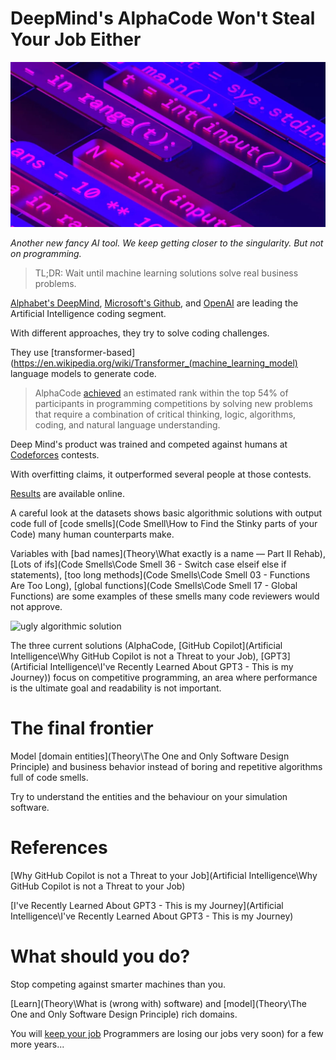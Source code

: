 # DeepMind's AlphaCode Won't Steal Your Job Either

![DeepMind's AlphaCode Won't Steal Your Job Either](alphacode.jpg)

*Another new fancy AI tool. We keep getting closer to the singularity. But not on programming.*

> TL;DR: Wait until machine learning solutions solve real business problems.

[Alphabet's DeepMind](https://deepmind.com/about), [Microsoft's Github](https://copilot.github.com/), and [OpenAI](https://openai.com/blog/gpt-3-apps/) are leading the Artificial Intelligence coding segment.

With different approaches, they try to solve coding challenges.

They use [transformer-based](https://en.wikipedia.org/wiki/Transformer_(machine_learning_model) language models to generate code.

> AlphaCode [achieved](https://deepmind.com/blog/article/Competitive-programming-with-AlphaCode) an estimated rank within the top 54% of participants in programming competitions by solving new problems that require a combination of critical thinking, logic, algorithms, coding, and natural language understanding.

Deep Mind's product was trained and competed against humans at [Codeforces](https://codeforces.com/) contests.

With overfitting claims, it outperformed several people at those contests.

[Results](https://github.com/deepmind/code_contests) are available online.

A careful look at the datasets shows basic algorithmic solutions with output code full of [code smells](Code Smell\How to Find the Stinky parts of your Code) many human counterparts make.

Variables with [bad names](Theory\What exactly is a name — Part II Rehab), [Lots of ifs](Code Smells\Code Smell 36 - Switch case elseif else if statements), [too long methods](Code Smells\Code Smell 03 - Functions Are Too Long), [global functions](Code Smells\Code Smell 17 - Global Functions) are some examples of these smells many code reviewers would not approve.

![ugly algorithmic solution](https://cdn.hashnode.com/res/hashnode/image/upload/v1644093951880/Gw3rvI_uH.png)

The three current solutions (AlphaCode, [GitHub Copilot](Artificial Intelligence\Why GitHub Copilot is not a Threat to your Job), [GPT3](Artificial Intelligence\I've Recently Learned About GPT3 - This is my Journey)) focus on competitive programming, an area where performance is the ultimate goal and readability is not important. 

# The final frontier

Model [domain entities](Theory\The One and Only Software Design Principle) and business behavior instead of boring and repetitive algorithms full of code smells.

Try to understand the entities and the behaviour on your simulation software.

# References

[Why GitHub Copilot is not a Threat to your Job](Artificial Intelligence\Why GitHub Copilot is not a Threat to your Job)

[I've Recently Learned About GPT3 - This is my Journey](Artificial Intelligence\I've Recently Learned About GPT3 - This is my Journey)

# What should you do?

Stop competing against smarter machines than you.

[Learn](Theory\What is (wrong with) software) and [model](Theory\The One and Only Software Design Principle) rich domains.

You will [keep your job](Opinion\(Most) Programmers are losing our jobs very soon) for a few more years...

